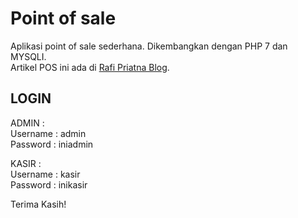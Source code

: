 # Point of sale
Aplikasi point of sale sederhana. Dikembangkan dengan PHP 7 dan MYSQLI.<br>
Artikel POS ini ada di <a href="https://www.rafipriatna.web.id/2018/05/source-code-aplikasi-kasir-point-of.html" target="_blank">Rafi Priatna Blog</a>.
## LOGIN
ADMIN :<br>
Username : admin<br>
Password : iniadmin

KASIR :<br>
Username : kasir<br>
Password : inikasir

Terima Kasih!